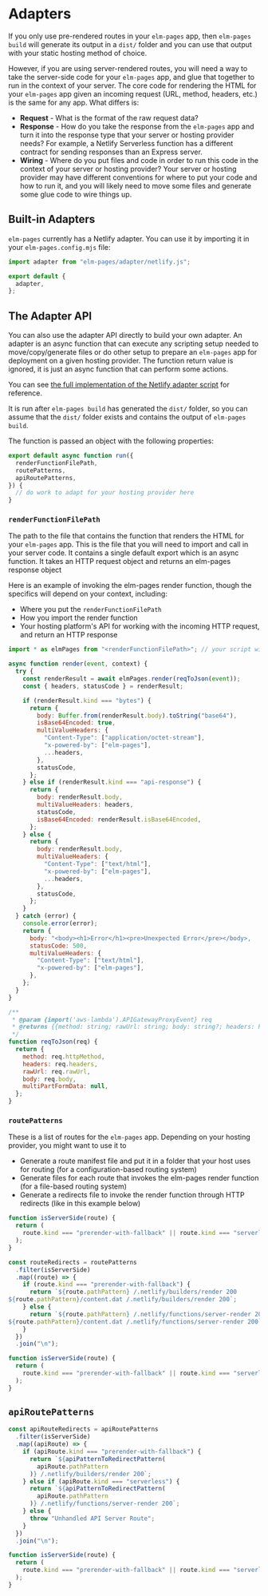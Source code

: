 # Adapters

If you only use pre-rendered routes in your `elm-pages` app, then `elm-pages build` will generate its output in a `dist/` folder and you can use that output with your static hosting method of choice.

However, if you are using server-rendered routes, you will need a way to take the server-side code for your `elm-pages` app, and glue that together to run in the context of your server. The core code for rendering the HTML for your `elm-pages` app given an incoming request (URL, method, headers, etc.) is the same for any app. What differs is:

- **Request** - What is the format of the raw request data?
- **Response** - How do you take the response from the `elm-pages` app and turn it into the response type that your server or hosting provider needs? For example, a Netlify Serverless function has a different contract for sending responses than an Express server.
- **Wiring** - Where do you put files and code in order to run this code in the context of your server or hosting provider? Your server or hosting provider may have different conventions for where to put your code and how to run it, and you will likely need to move some files and generate some glue code to wire things up.

## Built-in Adapters

`elm-pages` currently has a Netlify adapter. You can use it by importing it in your `elm-pages.config.mjs` file:

```js
import adapter from "elm-pages/adapter/netlify.js";

export default {
  adapter,
};
```

## The Adapter API

You can also use the adapter API directly to build your own adapter. An adapter is an async function that can execute any scripting setup needed to move/copy/generate files or do other setup to prepare an `elm-pages` app for deployment on a given hosting provider. The function return value is ignored, it is just an async function that can perform some actions.

You can see [the full implementation of the Netlify adapter script](https://github.com/dillonkearns/elm-pages/blob/master/adapter/netlify.js) for reference.

It is run after `elm-pages build` has generated the `dist/` folder, so you can assume that the `dist/` folder exists and contains the output of `elm-pages build`.

The function is passed an object with the following properties:

```js
export default async function run({
  renderFunctionFilePath,
  routePatterns,
  apiRoutePatterns,
}) {
  // do work to adapt for your hosting provider here
}
```

### `renderFunctionFilePath`

The path to the file that contains the function that renders the HTML for your `elm-pages` app. This is the file that you will need to import and call in your server code. It contains a single default export which is an async function. It takes an HTTP request object and returns an elm-pages response object

Here is an example of invoking the elm-pages render function, though the specifics will depend on your context, including:

- Where you put the `renderFunctionFilePath`
- How you import the render function
- Your hosting platform's API for working with the incoming HTTP request, and return an HTTP response

```js
import * as elmPages from "<renderFunctionFilePath>"; // your script will need to decide where to put this file and how to import it

async function render(event, context) {
  try {
    const renderResult = await elmPages.render(reqToJson(event));
    const { headers, statusCode } = renderResult;

    if (renderResult.kind === "bytes") {
      return {
        body: Buffer.from(renderResult.body).toString("base64"),
        isBase64Encoded: true,
        multiValueHeaders: {
          "Content-Type": ["application/octet-stream"],
          "x-powered-by": ["elm-pages"],
          ...headers,
        },
        statusCode,
      };
    } else if (renderResult.kind === "api-response") {
      return {
        body: renderResult.body,
        multiValueHeaders: headers,
        statusCode,
        isBase64Encoded: renderResult.isBase64Encoded,
      };
    } else {
      return {
        body: renderResult.body,
        multiValueHeaders: {
          "Content-Type": ["text/html"],
          "x-powered-by": ["elm-pages"],
          ...headers,
        },
        statusCode,
      };
    }
  } catch (error) {
    console.error(error);
    return {
      body: "<body><h1>Error</h1><pre>Unexpected Error</pre></body>,
      statusCode: 500,
      multiValueHeaders: {
        "Content-Type": ["text/html"],
        "x-powered-by": ["elm-pages"],
      },
    };
  }
}

/**
 * @param {import('aws-lambda').APIGatewayProxyEvent} req
 * @returns {{method: string; rawUrl: string; body: string?; headers: Record<string, string>; multiPartFormData: unknown }}
 */
function reqToJson(req) {
  return {
    method: req.httpMethod,
    headers: req.headers,
    rawUrl: req.rawUrl,
    body: req.body,
    multiPartFormData: null,
  };
}
```

### `routePatterns`

These is a list of routes for the `elm-pages` app. Depending on your hosting provider, you might want to use it to

- Generate a route manifest file and put it in a folder that your host uses for routing (for a configuration-based routing system)
- Generate files for each route that invokes the elm-pages render function (for a file-based routing system)
- Generate a redirects file to invoke the render function through HTTP redirects (like in this example below)

```js
function isServerSide(route) {
  return (
    route.kind === "prerender-with-fallback" || route.kind === "serverless"
  );
}

const routeRedirects = routePatterns
  .filter(isServerSide)
  .map((route) => {
    if (route.kind === "prerender-with-fallback") {
      return `${route.pathPattern} /.netlify/builders/render 200
${route.pathPattern}/content.dat /.netlify/builders/render 200`;
    } else {
      return `${route.pathPattern} /.netlify/functions/server-render 200
${route.pathPattern}/content.dat /.netlify/functions/server-render 200`;
    }
  })
  .join("\n");

function isServerSide(route) {
  return (
    route.kind === "prerender-with-fallback" || route.kind === "serverless"
  );
}
```

## `apiRoutePatterns`

```js
const apiRouteRedirects = apiRoutePatterns
  .filter(isServerSide)
  .map((apiRoute) => {
    if (apiRoute.kind === "prerender-with-fallback") {
      return `${apiPatternToRedirectPattern(
        apiRoute.pathPattern
      )} /.netlify/builders/render 200`;
    } else if (apiRoute.kind === "serverless") {
      return `${apiPatternToRedirectPattern(
        apiRoute.pathPattern
      )} /.netlify/functions/server-render 200`;
    } else {
      throw "Unhandled API Server Route";
    }
  })
  .join("\n");

function isServerSide(route) {
  return (
    route.kind === "prerender-with-fallback" || route.kind === "serverless"
  );
}
```
